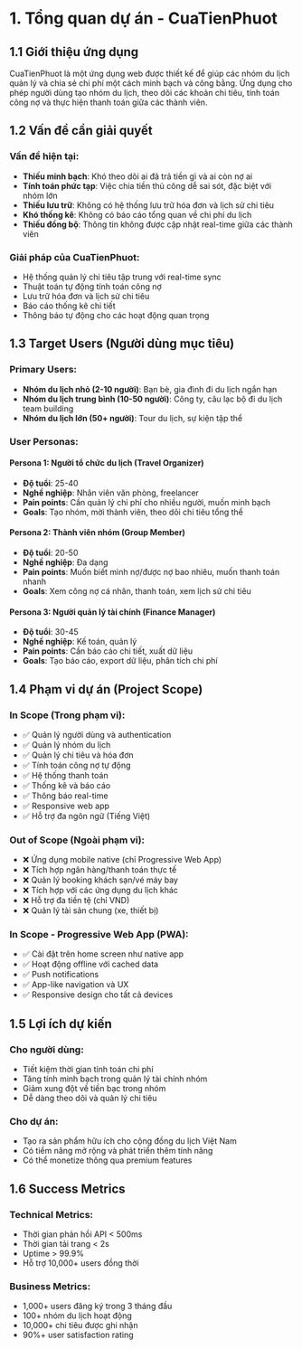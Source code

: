 # 1. Tổng quan dự án - CuaTienPhuot

## 1.1 Giới thiệu ứng dụng

CuaTienPhuot là một ứng dụng web được thiết kế để giúp các nhóm du lịch quản lý và chia sẻ chi phí một cách minh bạch và công bằng. Ứng dụng cho phép người dùng tạo nhóm du lịch, theo dõi các khoản chi tiêu, tính toán công nợ và thực hiện thanh toán giữa các thành viên.

## 1.2 Vấn đề cần giải quyết

### Vấn đề hiện tại:

- **Thiếu minh bạch**: Khó theo dõi ai đã trả tiền gì và ai còn nợ ai
- **Tính toán phức tạp**: Việc chia tiền thủ công dễ sai sót, đặc biệt với nhóm lớn
- **Thiếu lưu trữ**: Không có hệ thống lưu trữ hóa đơn và lịch sử chi tiêu
- **Khó thống kê**: Không có báo cáo tổng quan về chi phí du lịch
- **Thiếu đồng bộ**: Thông tin không được cập nhật real-time giữa các thành viên

### Giải pháp của CuaTienPhuot:

- Hệ thống quản lý chi tiêu tập trung với real-time sync
- Thuật toán tự động tính toán công nợ
- Lưu trữ hóa đơn và lịch sử chi tiêu
- Báo cáo thống kê chi tiết
- Thông báo tự động cho các hoạt động quan trọng

## 1.3 Target Users (Người dùng mục tiêu)

### Primary Users:

- **Nhóm du lịch nhỏ (2-10 người)**: Bạn bè, gia đình đi du lịch ngắn hạn
- **Nhóm du lịch trung bình (10-50 người)**: Công ty, câu lạc bộ đi du lịch team building
- **Nhóm du lịch lớn (50+ người)**: Tour du lịch, sự kiện tập thể

### User Personas:

#### Persona 1: Người tổ chức du lịch (Travel Organizer)

- **Độ tuổi**: 25-40
- **Nghề nghiệp**: Nhân viên văn phòng, freelancer
- **Pain points**: Cần quản lý chi phí cho nhiều người, muốn minh bạch
- **Goals**: Tạo nhóm, mời thành viên, theo dõi chi tiêu tổng thể

#### Persona 2: Thành viên nhóm (Group Member)

- **Độ tuổi**: 20-50
- **Nghề nghiệp**: Đa dạng
- **Pain points**: Muốn biết mình nợ/được nợ bao nhiêu, muốn thanh toán nhanh
- **Goals**: Xem công nợ cá nhân, thanh toán, xem lịch sử chi tiêu

#### Persona 3: Người quản lý tài chính (Finance Manager)

- **Độ tuổi**: 30-45
- **Nghề nghiệp**: Kế toán, quản lý
- **Pain points**: Cần báo cáo chi tiết, xuất dữ liệu
- **Goals**: Tạo báo cáo, export dữ liệu, phân tích chi phí

## 1.4 Phạm vi dự án (Project Scope)

### In Scope (Trong phạm vi):

- ✅ Quản lý người dùng và authentication
- ✅ Quản lý nhóm du lịch
- ✅ Quản lý chi tiêu và hóa đơn
- ✅ Tính toán công nợ tự động
- ✅ Hệ thống thanh toán
- ✅ Thống kê và báo cáo
- ✅ Thông báo real-time
- ✅ Responsive web app
- ✅ Hỗ trợ đa ngôn ngữ (Tiếng Việt)

### Out of Scope (Ngoài phạm vi):

- ❌ Ứng dụng mobile native (chỉ Progressive Web App)
- ❌ Tích hợp ngân hàng/thanh toán thực tế
- ❌ Quản lý booking khách sạn/vé máy bay
- ❌ Tích hợp với các ứng dụng du lịch khác
- ❌ Hỗ trợ đa tiền tệ (chỉ VND)
- ❌ Quản lý tài sản chung (xe, thiết bị)

### In Scope - Progressive Web App (PWA):

- ✅ Cài đặt trên home screen như native app
- ✅ Hoạt động offline với cached data
- ✅ Push notifications
- ✅ App-like navigation và UX
- ✅ Responsive design cho tất cả devices

## 1.5 Lợi ích dự kiến

### Cho người dùng:

- Tiết kiệm thời gian tính toán chi phí
- Tăng tính minh bạch trong quản lý tài chính nhóm
- Giảm xung đột về tiền bạc trong nhóm
- Dễ dàng theo dõi và quản lý chi tiêu

### Cho dự án:

- Tạo ra sản phẩm hữu ích cho cộng đồng du lịch Việt Nam
- Có tiềm năng mở rộng và phát triển thêm tính năng
- Có thể monetize thông qua premium features

## 1.6 Success Metrics

### Technical Metrics:

- Thời gian phản hồi API < 500ms
- Thời gian tải trang < 2s
- Uptime > 99.9%
- Hỗ trợ 10,000+ users đồng thời

### Business Metrics:

- 1,000+ users đăng ký trong 3 tháng đầu
- 100+ nhóm du lịch hoạt động
- 10,000+ chi tiêu được ghi nhận
- 90%+ user satisfaction rating
